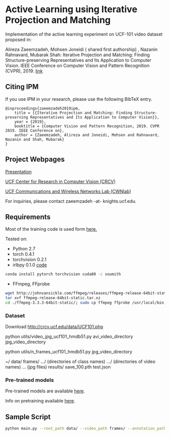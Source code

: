 # Active Learning using Iterative Projection and Matching
Implementation of the active learning experiment on UCF-101 video dataset proposed in: 

Alireza Zaeemzadeh, Mohsen Joneidi ( shared first authorship) , Nazanin Rahnavard, Mubarak Shah: Iterative Projection and Matching: Finding Structure-preserving Representatives and Its Application to Computer Vision. IEEE Conference on Computer Vision and Pattern Recognition (CVPR), 2019.
[link](http://openaccess.thecvf.com/content_CVPR_2019/papers/Zaeemzadeh_Iterative_Projection_and_Matching_Finding_Structure-Preserving_Representatives_and_Its_Application_CVPR_2019_paper.pdf)


## Citing IPM
If you use IPM in your research, please use the following BibTeX entry.
```
@inproceedings{zaeemzadeh2019ipm,
    title = {{Iterative Projection and Matching: Finding Structure-preserving Representatives and Its Application to Computer Vision}},
    year = {2019},
    booktitle = {Computer Vision and Pattern Recognition, 2019. CVPR 2019. IEEE Conference on},
    author = {Zaeemzadeh, Alireza and Joneidi, Mohsen and Rahnavard, Nazanin and Shah, Mubarak}
}
```


## Project Webpages
[Presentation ](https://youtu.be/OFe5z5fMUGc)

[UCF Center for Research in Computer Vision (CRCV)](https://www.crcv.ucf.edu/home/projects/iterative-projection-and-matching/)

[UCF Communications and Wireless Networks Lab (CWNlab)](http://cwnlab.eecs.ucf.edu/ipm/)

For inquiries, please contact zaeemzadeh -at- knights.ucf.edu.


## Requirements

Most of the training code is used form [here.](https://github.com/kenshohara/3D-ResNets-PyTorch)

Tested on:
- Python 2.7
- torch 0.4.1
- torchvision 0.2.1
- irlbpy 0.1.0 [code](https://github.com/bwlewis/irlbpy)

```bash
conda install pytorch torchvision cuda80 -c soumith
```

* FFmpeg, FFprobe

```bash
wget http://johnvansickle.com/ffmpeg/releases/ffmpeg-release-64bit-static.tar.xz
tar xvf ffmpeg-release-64bit-static.tar.xz
cd ./ffmpeg-3.3.3-64bit-static/; sudo cp ffmpeg ffprobe /usr/local/bin;
```


### Dataset

Download http://crcv.ucf.edu/data/UCF101.php

python utils/video_jpg_ucf101_hmdb51.py avi_video_directory jpg_video_directory

python utils/n_frames_ucf101_hmdb51.py jpg_video_directory


~/
  data/
      frames/
        .../ (directories of class names)
          .../ (directories of video names)
            ... (jpg files)
    results/
      save_100.pth
    test.json


### Pre-trained models

Pre-trained models are available [here](https://drive.google.com/drive/folders/1zvl89AgFAApbH0At-gMuZSeQB_LpNP-M?usp=sharing). 

Info on pretraining available [here](https://github.com/kenshohara/3D-ResNets-PyTorch).


## Sample Script
```bash
python main.py --root_path data/ --video_path frames/ --annotation_path ucfTrainTestlist/ucf101_01.json --result_path results/ --pretrain_path pretrained/resnet-18-kinetics.pth --n_finetune_classes 101 --ft_begin_index 5 --weight_decay 1e-3 --learning_rate 1e-1 --model resnet --resnet_shortcut A --model_depth 18 --n_classes 400 --batch_size 24 --n_threads 4 --checkpoint 5 --manual_seed 2 --n_epochs 60 --test --test_subset val
```